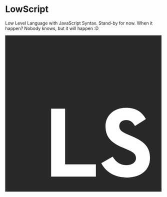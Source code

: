 # LowScript

Low Level Language with JavaScript Syntax. Stand-by for now. When it happen? Nobody knows, but it will happen :D

![LowScriptLogo](./LowScriptLogo.jpg)
